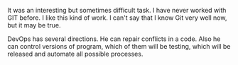 It was an interesting but sometimes difficult task. 
I have never worked with GIT before. 
I like this kind of work.
I can't say that I know Git very well now, but it may be true.

DevOps has several directions. 
He can repair conflicts in a code.
Also he can control versions of program, which of them will be testing, which will be released and automate all possible processes.
